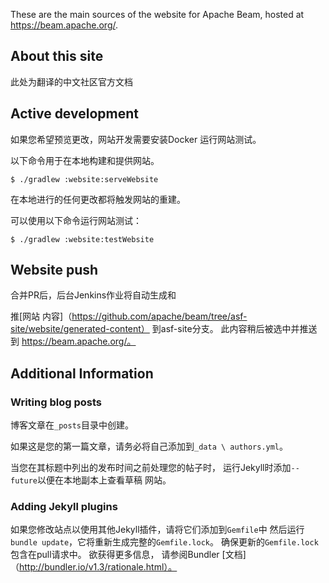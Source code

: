 <!--
    Licensed to the Apache Software Foundation (ASF) under one
    or more contributor license agreements.  See the NOTICE file
    distributed with this work for additional information
    regarding copyright ownership.  The ASF licenses this file
    to you under the Apache License, Version 2.0 (the
    "License"); you may not use this file except in compliance
    with the License.  You may obtain a copy of the License at

      http://www.apache.org/licenses/LICENSE-2.0

    Unless required by applicable law or agreed to in writing,
    software distributed under the License is distributed on an
    "AS IS" BASIS, WITHOUT WARRANTIES OR CONDITIONS OF ANY
    KIND, either express or implied.  See the License for the
    specific language governing permissions and limitations
    under the License.
-->

These are the main sources of the website for Apache Beam, hosted at
https://beam.apache.org/.

## About this site

此处为翻译的中文社区官方文档

## Active development

如果您希望预览更改，网站开发需要安装Docker
运行网站测试。

以下命令用于在本地构建和提供网站。

    $ ./gradlew :website:serveWebsite

在本地进行的任何更改都将触发网站的重建。

可以使用以下命令运行网站测试：

    $ ./gradlew :website:testWebsite

## Website push
合并PR后，后台Jenkins作业将自动生成和

推[网站
内容]（https://github.com/apache/beam/tree/asf-site/website/generated-content）
到asf-site分支。 此内容稍后被选中并推送到
https://beam.apache.org/。
## Additional Information

### Writing blog posts
博客文章在`_posts`目录中创建。

如果这是您的第一篇文章，请务必将自己添加到`_data \ authors.yml`。

当您在其标题中列出的发布时间之前处理您的帖子时，
运行Jekyll时添加`--future`以便在本地副本上查看草稿
网站。

### Adding Jekyll plugins

如果您修改站点以使用其他Jekyll插件，请将它们添加到`Gemfile`中
然后运行`bundle update`，它将重新生成完整的`Gemfile.lock`。
确保更新的`Gemfile.lock`包含在pull请求中。 欲获得更多信息，
请参阅Bundler [文档]（http://bundler.io/v1.3/rationale.html）。
